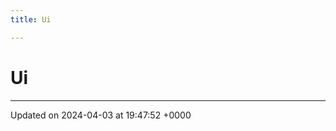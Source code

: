```yaml
---
title: Ui

---
```


# Ui








-------------------------------

Updated on 2024-04-03 at 19:47:52 +0000